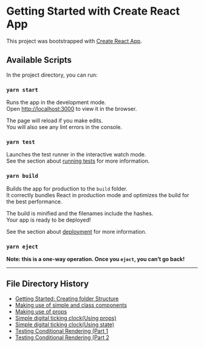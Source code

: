 # Getting Started with Create React App

This project was bootstrapped with [Create React App](https://github.com/facebook/create-react-app).

## Available Scripts

In the project directory, you can run:

### `yarn start`

Runs the app in the development mode.\
Open [http://localhost:3000](http://localhost:3000) to view it in the browser.

The page will reload if you make edits.\
You will also see any lint errors in the console.

### `yarn test`

Launches the test runner in the interactive watch mode.\
See the section about [running tests](https://facebook.github.io/create-react-app/docs/running-tests) for more information.

### `yarn build`

Builds the app for production to the `build` folder.\
It correctly bundles React in production mode and optimizes the build for the best performance.

The build is minified and the filenames include the hashes.\
Your app is ready to be deployed!

See the section about [deployment](https://facebook.github.io/create-react-app/docs/deployment) for more information.

### `yarn eject`

**Note: this is a one-way operation. Once you `eject`, you can’t go back!**
******
## File Directory History
* [Getting Started: Creating folder Structure](https://github.com/David-Saah/reactjs-test-app/tree/3d30c0615e1a407d4520926ed5a3f2eb60b7ee47)
* [Making use of simple and class components](https://github.com/David-Saah/reactjs-test-app/tree/4e576fe5548d3830ca3dceae76e80a1d8e7a7d65)
* [Making use of props](https://github.com/David-Saah/reactjs-test-app/tree/ef5ba3e1e183074b46ca7507749a123e3e069b95)
* [Simple digital ticking clock(Using props)](https://github.com/David-Saah/reactjs-test-app/tree/78c4907e72a41a0e1fba6351ce93b383492162f9)
* [Simple digital ticking clock(Using state)](https://github.com/David-Saah/reactjs-test-app/tree/635e11ce7cf7a3f9be128f978116feaaa3706681)
* [Testing Conditional Rendering (Part 1](https://github.com/David-Saah/reactjs-test-app/tree/496d0874d1305d56a00efbc91065ab26611dfb61)
* [Testing Conditional Rendering (Part 2](https://github.com/David-Saah/reactjs-test-app/tree/d5e520027f522613bdad47b202415b1a7173bc30)
